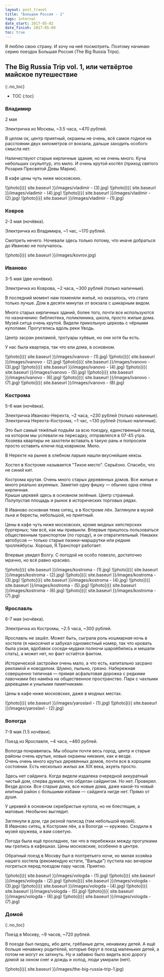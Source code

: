 ```yaml
---
layout: post_travel
title: "Большая Россия - 1"
tags: internal
date_start: 2017-05-02
date_finish: 2017-05-09
toc: true
---
```


Я люблю свою страну. И хочу на неё посмотреть. Поэтому начинаю серию поездок Большая Россия (The Big Russia Trips).

## The Big Russia Trip vol. 1, или четвёртое майское путешествие
{:.no_toc}

* TOC
{:toc}

### Владимир

2 мая

Электричка из Москвы, ~3.5 часа, ~470 рублей.

В целом ок, центр приятный, окраины не очень, всё самое годное на расстоянии двух километров от вокзала, дальше заходить особого смысла нет.

Наличествуют старые кирпичные здания, но не очень много. Куча небольших скульптур, это мило. И очень крутой костёл (приход святого Розария Пресвятой Девы Марии).

В кафе цены чуть ниже московских.

![photo]({{ site.baseurl }}/images/vladimir - (3).jpg)
![photo]({{ site.baseurl }}/images/vladimir - (4).jpg)
![photo]({{ site.baseurl }}/images/vladimir - (2).jpg)
![photo]({{ site.baseurl }}/images/vladimir - (1).jpg)

### Ковров

2-3 мая (ночёвка).

Электричка из Владимира, ~1 час, ~170 рублей.

Смотреть нечего. Ночевали здесь только потому, что иначе добраться до Иваново не получалось.

![photo]({{ site.baseurl }}/images/kovrov.jpg)

### Иваново

3-5 мая (две ночёвки).

Электричка из Коврова, ~2 часа, ~300 рублей (только наличные).

В последний момент нам поменяли жильё, но оказалось, что стало только лучше. Дом в десяти минутах от вокзала с шикарным видом.

Много старых кирпичных зданий, более того, почти все используются по назначению: библиотека, поликлиника, школа, просто жилые дома. Музей ситца очень крутой. Видели прикольную церковь с чёрными куполами. Прогугялись вдоль реки Уводь.

Центр засран рекламой, тротуары хуёвые, но они хотя бы есть.

У нас была квартира, так что ели дома, в основном.

![photo]({{ site.baseurl }}/images/ivanovo - (1).jpg)
![photo]({{ site.baseurl }}/images/ivanovo - (2).jpg)
![photo]({{ site.baseurl }}/images/ivanovo - (3).jpg)
![photo]({{ site.baseurl }}/images/ivanovo - (4).jpg)
![photo]({{ site.baseurl }}/images/ivanovo - (5).jpg)
![photo]({{ site.baseurl }}/images/ivanovo - (6).jpg)
![photo]({{ site.baseurl }}/images/ivanovo - (7).jpg)
![photo]({{ site.baseurl }}/images/ivanovo - (8).jpg)

### Кострома

5-6 мая (ночёвка).

Электричка Иваново-Нерехта, ~2 часа, ~230 рублей (только наличные).
Электричка Нерехта-Кострома, ~1 час, ~130 рублей (только наличные).

Это был самый тяжёлый подъём за всю поездку, единственный поезд, на котором мы успевали на пересадку, отправлялся в 07-45 утра. Хозяева квартиры не захотели вставать в такую рань и попросили просто оставить ключи под ковриком. Мило.

В Нерехте на рынке в хлебном ларьке нашли вкуснейшие кексы.

Хостел в Костроме называется "Тихое место". Серьёзно. Спасибо, что не cиний кит.

Кострома крутая. Очень много старых деревянных домов. Все жилые и много реально ахуенных. Заметил одну фишку — обычно одна стена кирпичная.  
Крыши церквей здесь в основном зелёные. Центр странный. Полупустая площадь и рынок в исторических торговых рядах.

В Иваново основная тема ситец, а в Костроме лён. Заглянули в музей льна и бересты, небольшой, но приятный.

Цены в кафе чуть ниже московских, кроме модных хипстерских бургерных; там всё, как мы привыкли. Впервые пришлось пользоваться общественным транспортом (по городу), и он отвратительный. Никаких автобусов — только старые пазики-маршрутки или редкие троллейбусы. Хорошо, Я.Транспорт работает.

Впервые увидел Волгу. С погодой не особо повезло, достаточно мрачно, но всё равно красиво.

![photo]({{ site.baseurl }}/images/kostroma - (1).jpg)
![photo]({{ site.baseurl }}/images/kostroma - (2).jpg)
![photo]({{ site.baseurl }}/images/kostroma - (3).jpg)
![photo]({{ site.baseurl }}/images/kostroma - (4).jpg)
![photo]({{ site.baseurl }}/images/kostroma - (5).jpg)
![photo]({{ site.baseurl }}/images/kostroma - (6).jpg)
![photo]({{ site.baseurl }}/images/kostroma - (7).jpg)

### Ярославль

6-7 мая (ночёвка).

Электричка из Костромы, ~2.5 часа, ~300 рублей.

Ярославль не зашёл. Может быть, сыграла роль кошмарная ночь в хостеле (я накосячил и забукал одноместный номер, так что кровать была узкая, вдобавок соседи-мудаки полночи шароёбились и мешали спать), а может нет, но факт остаётся фактом.

Исторической застройки очень мало, а что есть, капитально засрано рекламой и новоделом. Шумно, пыльно, грязно. Набережная совершенно типичная — прямая асфальтовая дорожка с редкими лавочками без намёка на общественное пространство. Парк с чахлыми деревцами и унылыми памятниками.

Цены в кафе ниже московских, даже в модных местах.

![photo]({{ site.baseurl }}/images/yaroslavl - (1).jpg)
![photo]({{ site.baseurl }}/images/yaroslavl - (2).jpg)

### Вологда

7-9 мая (1.5 ночёвки).

Поезд из Ярославля, ~4 часа, ~460 рублей.

Вологда понравилась. Мы обошли почти весь город, центр и старые районы очень крутые, новые окраины никакие, как и везде.  
Очень очень много крутых деревянных домов, почти все в хорошем состоянии. Есть несколько жилых аж XIX века, ахуеть просто.

Здесь нет сайдинга. Когда видели издалека очередной аккуратный чистый дом, сперва думали, что обделан сайдингом. Но нет. Проверял. Везде доски. Все старые дома, все новые дома, даже какой-то новый илитный район с большими избами — сайдинга нигде нет. Прямо от души.

У церквей в основном серебристые купола, но не блестящие, а матовые. Необычно выглядит.

Заглянули в дом, где резной палисад (там небольшой музей).  
В Иваново ситец, в Костроме лён, а в Вологде — кружево. Сходили в музей кружева, и вам советую.

Погода была ещё прохладнее, так что в перебежках между прогулками мы грелись в кафешках. Цены московские, особенно в центре.

Обратный поезд в Москву был в полтретьего ночи, но милая хозяйка нашего хостела (рекомендую кстати, "Вальди") пустила нас вечером погреться перед поездом пару часов. Приятно.

![photo]({{ site.baseurl }}/images/vologda - (1).jpg)
![photo]({{ site.baseurl }}/images/vologda - (2).jpg)
![photo]({{ site.baseurl }}/images/vologda - (3).jpg)
![photo]({{ site.baseurl }}/images/vologda - (4).jpg)
![photo]({{ site.baseurl }}/images/vologda - (5).jpg)
![photo]({{ site.baseurl }}/images/vologda - (6).jpg)
![photo]({{ site.baseurl }}/images/vologda - (7).jpg)

### Домой
{:.no_toc}

Поезд в Москву, ~9 часов, ~720 рублей.

В поезде был пиздец, ибо дети, грёбаные дети, ненавижу детей. А ещё больше ненавижу родителей, которые берут в поезд маленьких детей, а потом не могут их заткнуть. Ну и забавно было видеть всю дорогу домой за окном снег и дождь и холод, люди умирали (нет).

![photo]({{ site.baseurl }}/images/the-big-russia-trip-1.jpg)
